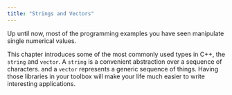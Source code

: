 ```yaml
---
title: "Strings and Vectors"
---
```


Up until now, most of the programming examples you have seen manipulate single numerical values.

This chapter introduces some of the most commonly used types in C++, the `string` and `vector`.
A `string` is a convenient abstraction over a sequence of characters.
and a `vector` represents a generic sequence of things.
Having those libraries in your toolbox will make your life much easier to write interesting applications.